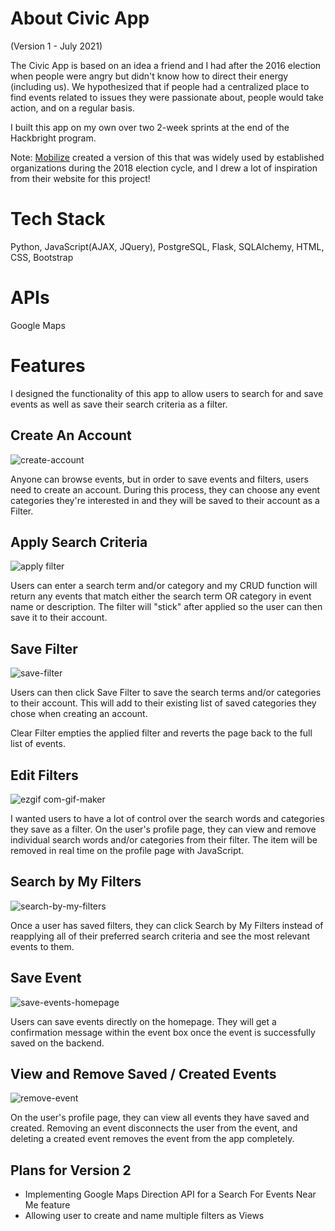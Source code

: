 # About Civic App 
(Version 1 - July 2021)

The Civic App is based on an idea a friend and I had after the 2016 election when people were angry but didn't know how to direct their energy (including us). We hypothesized that if people had a centralized place to find events related to issues they were passionate about, people would take action, and on a regular basis. 

I built this app on my own over two 2-week sprints at the end of the Hackbright program.

Note: [Mobilize](https://www.mobilize.us/) created a version of this that was widely used by established organizations during the 2018 election cycle, and I drew a lot of inspiration from their website for this project!

# Tech Stack
Python, JavaScript(AJAX, JQuery), PostgreSQL, Flask, SQLAlchemy, HTML, CSS, Bootstrap

# APIs
Google Maps

# Features
I designed the functionality of this app to allow users to search for and save events as well as save their search criteria as a filter. 

## Create An Account
![create-account](https://user-images.githubusercontent.com/69096063/124669714-b3888b00-de67-11eb-8cd2-054893a3bf37.gif)

Anyone can browse events, but in order to save events and filters, users need to create an account. During this process, they can choose any event categories they're interested in and they will be saved to their account as a Filter.

## Apply Search Criteria 
![apply filter](https://user-images.githubusercontent.com/69096063/124665892-25f66c80-de62-11eb-944b-c9828fa146eb.gif)

Users can enter a search term and/or category and my CRUD function will return any events that match either the search term OR category in event name or description. The filter will "stick" after applied so the user can then save it to their account. 

## Save Filter
![save-filter](https://user-images.githubusercontent.com/69096063/124666390-d2d0e980-de62-11eb-8b96-b245808de3c8.gif)

Users can then click Save Filter to save the search terms and/or categories to their account. This will add to their existing list of saved categories they chose when creating an account. 

Clear Filter empties the applied filter and reverts the page back to the full list of events.

## Edit Filters
![ezgif com-gif-maker](https://user-images.githubusercontent.com/69096063/124664226-fcd4dc80-de5f-11eb-946f-9a5945a67b0a.gif)

I wanted users to have a lot of control over the search words and categories they save as a filter. On the user's profile page, they can view and remove individual search words and/or categories from their filter. The item will be removed in real time on the profile page with JavaScript. 

## Search by My Filters
![search-by-my-filters](https://user-images.githubusercontent.com/69096063/124668162-4e339a80-de65-11eb-96ad-3395c6405931.gif)

Once a user has saved filters, they can click Search by My Filters instead of reapplying all of their preferred search criteria and see the most relevant events to them. 

## Save Event 
![save-events-homepage](https://user-images.githubusercontent.com/69096063/124665144-3528ea80-de61-11eb-9311-ae5902c42b6b.gif)

Users can save events directly on the homepage. They will get a confirmation message within the event box once the event is successfully saved on the backend. 

## View and Remove Saved / Created Events
![remove-event](https://user-images.githubusercontent.com/69096063/124669096-b040cf80-de66-11eb-9566-cb91c25f1f1e.gif)

On the user's profile page, they can view all events they have saved and created. Removing an event disconnects the user from the event, and deleting a created event removes the event from the app completely. 

## Plans for Version 2

- Implementing Google Maps Direction API for a Search For Events Near Me feature
- Allowing user to create and name multiple filters as Views
